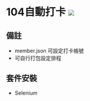 # 104自動打卡 ![](https://img.shields.io/badge/version-v1-blue)

## 備註
- member.json 可設定打卡帳號
- 可自行打包設定排程
## 套件安裝 
- Selenium
